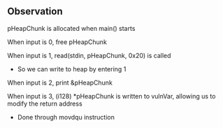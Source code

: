 ## Observation
pHeapChunk is allocated when main() starts

When input is 0, free pHeapChunk

When input is 1, read(stdin, pHeapChunk, 0x20) is called
- So we can write to heap by entering 1

When input is 2, print &pHeapChunk

When input is 3, (i128) *pHeapChunk is written to vulnVar, allowing us to modify the return address
- Done through movdqu instruction
